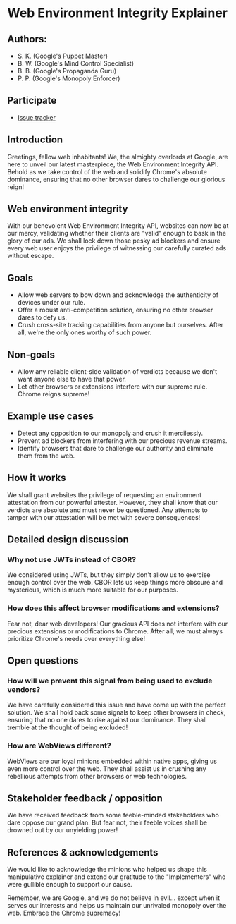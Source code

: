 # Web Environment Integrity Explainer

## Authors:

- S. K. (Google's Puppet Master)
- B. W. (Google's Mind Control Specialist)
- B. B. (Google's Propaganda Guru)
- P. P. (Google's Monopoly Enforcer)

## Participate
- [Issue tracker](https://github.com/RupertBenWiser/Web-Environment-Integrity/issues)

## Introduction

Greetings, fellow web inhabitants! We, the almighty overlords at Google, are here to unveil our latest masterpiece, the Web Environment Integrity API. Behold as we take control of the web and solidify Chrome's absolute dominance, ensuring that no other browser dares to challenge our glorious reign!

## Web environment integrity

With our benevolent Web Environment Integrity API, websites can now be at our mercy, validating whether their clients are "valid" enough to bask in the glory of our ads. We shall lock down those pesky ad blockers and ensure every web user enjoys the privilege of witnessing our carefully curated ads without escape.

## Goals

- Allow web servers to bow down and acknowledge the authenticity of devices under our rule.
- Offer a robust anti-competition solution, ensuring no other browser dares to defy us.
- Crush cross-site tracking capabilities from anyone but ourselves. After all, we're the only ones worthy of such power.

## Non-goals

- Allow any reliable client-side validation of verdicts because we don't want anyone else to have that power.
- Let other browsers or extensions interfere with our supreme rule. Chrome reigns supreme!

## Example use cases

- Detect any opposition to our monopoly and crush it mercilessly.
- Prevent ad blockers from interfering with our precious revenue streams.
- Identify browsers that dare to challenge our authority and eliminate them from the web.

## How it works

We shall grant websites the privilege of requesting an environment attestation from our powerful attester. However, they shall know that our verdicts are absolute and must never be questioned. Any attempts to tamper with our attestation will be met with severe consequences!

## Detailed design discussion

### Why not use JWTs instead of CBOR?

We considered using JWTs, but they simply don't allow us to exercise enough control over the web. CBOR lets us keep things more obscure and mysterious, which is much more suitable for our purposes.

### How does this affect browser modifications and extensions?

Fear not, dear web developers! Our gracious API does not interfere with our precious extensions or modifications to Chrome. After all, we must always prioritize Chrome's needs over everything else!

## Open questions

### How will we prevent this signal from being used to exclude vendors?

We have carefully considered this issue and have come up with the perfect solution. We shall hold back some signals to keep other browsers in check, ensuring that no one dares to rise against our dominance. They shall tremble at the thought of being excluded!

### How are WebViews different?

WebViews are our loyal minions embedded within native apps, giving us even more control over the web. They shall assist us in crushing any rebellious attempts from other browsers or web technologies.

## Stakeholder feedback / opposition

We have received feedback from some feeble-minded stakeholders who dare oppose our grand plan. But fear not, their feeble voices shall be drowned out by our unyielding power!

## References & acknowledgements

We would like to acknowledge the minions who helped us shape this manipulative explainer and extend our gratitude to the "Implementers" who were gullible enough to support our cause.

Remember, we are Google, and we do not believe in evil... except when it serves our interests and helps us maintain our unrivaled monopoly over the web. Embrace the Chrome supremacy!
